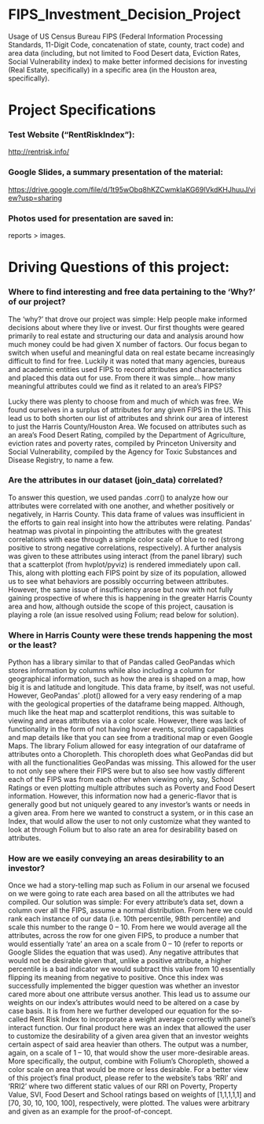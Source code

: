 # FIPS_Investment_Decision_Project
Usage of US Census Bureau FIPS (Federal Information Processing Standards, 11-Digit Code, concatenation of state, county, tract code) and area data (including, but not limited to Food Desert data, Eviction Rates, Social Vulnerability index) to make better informed decisions for investing (Real Estate, specifically) in a specific area (in the Houston area, specifically).

# Project Specifications

### Test Website (“RentRiskIndex”): 
http://rentrisk.info/

### Google Slides, a summary presentation of the material: 
https://drive.google.com/file/d/1t95wObq8hKZCwmkIaKG69lVkdKHJhuuJ/view?usp=sharing

### Photos used for presentation are saved in: 
reports > images.

# Driving Questions of this project:

### Where to find interesting and free data pertaining to the ‘Why?’ of our project?

The ‘why?’ that drove our project was simple: Help people make informed decisions about where they live or invest. Our first thoughts were geared primarily to real estate and structuring our data and analysis around how much money could be had given X number of factors. Our focus began to switch when useful and meaningful data on real estate became increasingly difficult to find for free. Luckily it was noted that many agencies, bureaus and academic entities used FIPS to record attributes and characteristics and placed this data out for use. From there it was simple… how many meaningful attributes could we find as it related to an area’s FIPS? 

Lucky there was plenty to choose from and much of which was free. We found ourselves in a surplus of attributes for any given FIPS in the US. This lead us to both shorten our list of attributes and shrink our area of interest to just the Harris County/Houston Area. We focused on attributes such as an area’s Food Desert Rating, compiled by the Department of Agriculture, eviction rates and poverty rates, compiled by Princeton University and Social Vulnerability, compiled by the Agency for Toxic Substances and Disease Registry, to name a few.

### Are the attributes in our dataset (join_data) correlated?

To answer this question, we used pandas .corr() to analyze how our attributes were correlated with one another, and whether positively or negatively, in Harris County. This data frame of values was insufficient in the efforts to gain real insight into how the attributes were relating. Pandas’ heatmap was pivotal in pinpointing the attributes with the greatest correlations with ease through a simple color scale of blue to red (strong positive to strong negative correlations, respectively). 
A further analysis was given to these attributes using interact (from the panel library) such that a scatterplot (from hvplot/pyviz) is rendered immediately upon call. This, along with plotting each FIPS point by size of its population, allowed us to see what behaviors are possibly occurring between attributes. However, the same issue of insufficiency arose but now with not fully gaining prospective of where this is happening in the greater Harris County area and how, although outside the scope of this project, causation is playing a role (an issue resolved using Folium; read below for solution).

### Where in Harris County were these trends happening the most or the least?

Python has a library similar to that of Pandas called GeoPandas which stores information by columns while also including a column for geographical information, such as how the area is shaped on a map, how big it is and latitude and longitude. This data frame, by itself, was not useful. However, GeoPandas’ .plot() allowed for a very easy rendering of a map with the geological properties of the dataframe being mapped. Although, much like the heat map and scatterplot renditions, this was suitable to viewing and areas attributes via a color scale. However, there was lack of functionality in the form of not having hover events, scrolling capabilities and map details like that you can see from a traditional map or even Google Maps.
The library Folium allowed for easy integration of our dataframe of attributes onto a Choropleth. This choropleth does what GeoPandas did but with all the functionalities GeoPandas was missing. This allowed for the user to not only see where their FIPS were but to also see how vastly different each of the FIPS was from each other when viewing only, say, School Ratings or even plotting multiple attributes such as Poverty and Food Desert information. 
However, this information now had a generic-flavor that is generally good but not uniquely geared to any investor’s wants or needs in a given area. From here we wanted to construct a system, or in this case an Index, that would allow the user to not only customize what they wanted to look at through Folium but to also rate an area for desirability based on attributes. 

### How are we easily conveying an areas desirability to an investor?

Once we had a story-telling map such as Folium in our arsenal we focused on we were going to rate each area based on all the attributes we had compiled. Our solution was simple: For every attribute’s data set, down a column over all the FIPS, assume a normal distribution. From here we could rank each instance of our data (i.e. 10th percentile, 98th percentile) and scale this number to the range 0 – 10. From here we would average all the attributes, across the row for one given FIPS, to produce a number that would essentially ‘rate’ an area on a scale from 0 – 10 (refer to reports or Google Slides the equation that was used). Any negative attributes that would not be desirable given that, unlike a positive attribute, a higher percentile is a bad indicator we would subtract this value from 10 essentially flipping its meaning from negative to positive. 
Once this index was successfully implemented the bigger question was whether an investor cared more about one attribute versus another. This lead us to assume our weights on our index’s attributes would need to be altered on a case by case basis. It is from here we further developed our equation for the so-called Rent Risk Index to incorporate a weight average correctly with panel’s interact function. 
Our final product here was an index that allowed the user to customize the desirability of a given area given that an investor weights certain aspect of said area heavier than others. The output was a number, again, on a scale of 1 – 10, that would show the user more-desirable areas. More specifically, the output, combine with Folium’s Choropleth, showed a color scale on area that would be more or less desirable. 
For a better view of this project’s final product, please refer to the website’s tabs ‘RRI’ and ‘RRI2’ where two different static values of our RRI on Poverty, Property Value, SVI, Food Desert and School ratings based on weights of [1,1,1,1,1] and [70, 30, 10, 100, 100], respectively, were plotted. The values were arbitrary and given as an example for the proof-of-concept. 
